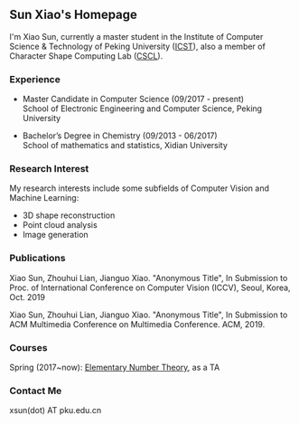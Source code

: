 ## Sun Xiao's Homepage

I'm Xiao Sun, currently a master student in the Institute of Computer Science & Technology of Peking University (<a href="www.icst.pku.edu.cn">ICST</a>), also a member of Character Shape Computing Lab (<a href="www.icst.pku.edu.cn/cscl">CSCL</a>).

### Experience

* Master Candidate in Computer Science (09/2017 - present) <br/>
School of Electronic Engineering and Computer Science, Peking University

* Bachelor’s Degree in Chemistry (09/2013 - 06/2017) <br/>
School of mathematics and statistics, Xidian University

### Research Interest
My research interests include some subfields of Computer Vision and Machine Learning:
* 3D shape reconstruction 
* Point cloud analysis
* Image generation


### Publications

Xiao Sun, Zhouhui Lian, Jianguo Xiao. "Anonymous Title", In Submission to Proc. of International Conference on Computer Vision (ICCV), Seoul, Korea, Oct. 2019

Xiao Sun, Zhouhui Lian, Jianguo Xiao. "Anonymous Title", In Submission to ACM Multimedia Conference on Multimedia Conference. ACM, 2019.
### Courses

Spring (2017~now): <a href="http://www.icst.pku.edu.cn/zlian/course/ENT/index.htm">Elementary Number Theory</a>, as a TA

### Contact Me

xsun(dot) AT pku.edu.cn
